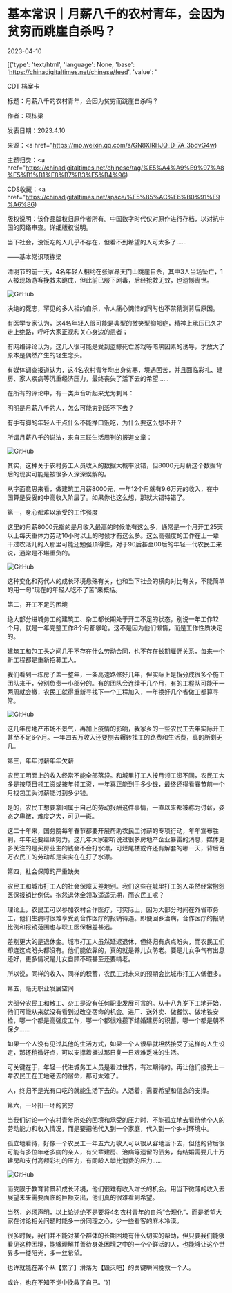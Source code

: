# 基本常识｜月薪八千的农村青年，会因为贫穷而跳崖自杀吗？

2023-04-10

[{'type': 'text/html', 'language': None, 'base': 'https://chinadigitaltimes.net/chinese/feed', 'value': '

CDT 档案卡

标题：月薪八千的农村青年，会因为贫穷而跳崖自杀吗？

作者：项栋梁

发表日期：2023.4.10

来源：<a href="https://mp.weixin.qq.com/s/GN8XlRHJQ_D-7A_3bdvG4w)

主题归类：<a href="https://chinadigitaltimes.net/chinese/tag/%E5%A4%A9%E9%97%A8%E5%B1%B1%E8%B7%B3%E5%B4%96)

CDS收藏：<a href="https://chinadigitaltimes.net/space/%E5%85%AC%E6%B0%91%E9%A6%86)

版权说明：该作品版权归原作者所有。中国数字时代仅对原作进行存档，以对抗中国的网络审查。详细版权说明。





当下社会，没饭吃的人几乎不存在，但看不到希望的人可太多了……

——基本常识项栋梁

清明节的前一天，4名年轻人相约在张家界天门山跳崖自杀，其中3人当场坠亡，1人被现场游客挽救未跳成，但此前已服下剧毒，后经抢救无效，也遗憾离世。

![GitHub](https://chinadigitaltimes.net/chinese/files/2023/04/post-694799-64342188e8f5e.png)

决绝的死志，罕见的多人相约自杀，令人痛心惋惜的同时也不禁猜测背后原因。

有医学专家认为，这4名年轻人很可能是典型的微笑型抑郁症，精神上承压已久才走上绝路，呼吁大家正视和关心身边的患者；

有网络评论认为，这几人很可能是受到蓝鲸死亡游戏等暗黑因素的诱导，才放大了原本是偶然产生的轻生念头。

有媒体调查报道认为，这4名农村青年均出身贫寒，境遇困苦，并且面临彩礼、建房、家人疾病等沉重经济压力，最终丧失了活下去的希望……

在所有的评论中，有一类声音听起来尤为刺耳：



明明是月薪八千的人，怎么可能穷到活不下去？

有手有脚的年轻人干点什么不能挣口饭吃，为什么要这么想不开？



所谓月薪八千的说法，来自三联生活周刊的报道文章：

![GitHub](https://chinadigitaltimes.net/chinese/files/2023/04/post-694799-6434218aa1668.)

其实，这种关于农村务工人员收入的数据大概率没错，但8000元月薪这个数据背后的现实可能是被很多人深深误解的。

从字面意思来看，做建筑工月薪8000元，一年12个月就有9.6万元的收入，在中国算是妥妥的中高收入阶层了。如果你也这么想，那就大错特错了。

第一，身心都难以承受的工作强度

这里的月薪8000元指的是月收入最高的时候能有这么多，通常是一个月开工25天以上每天重体力劳动10小时以上的时候才有这么多。这么高强度的工作在上一辈干过农活儿的人那里可能还勉强顶得住，对于90后甚至00后的年轻一代农民工来说，通常是不堪重负的。

![GitHub](https://chinadigitaltimes.net/chinese/files/2023/04/post-694799-6434218c08355.)

这种变化和两代人的成长环境悬殊有关，也和当下社会的横向对比有关，不能简单的用一句“现在的年轻人吃不了苦”来概括。

第二，开工不足的困境

绝大部分进城务工的建筑工、杂工都长期处于开工不足的状态，别说一年工作12个月，就是一年完整工作8个月都够呛。这不是因为他们懒惰，而是工作性质决定的。

建筑工和包工头之间几乎不存在什么劳动合同，也不存在长期雇佣关系，每来一个新工程都是重新招募工人。

我们看到一栋房子盖一整年，一条高速路修好几年，但实际上是拆分成很多个施工团队来干，分别负责一小部分的。有的团队会连续干几个月，有的工程队可能干一两周就会撤，农民工就得重新寻找下一个工程加入，一年换好几个省做工都算寻常。

![GitHub](https://chinadigitaltimes.net/chinese/files/2023/04/post-694799-6434218e35c5c.png)

这几年房地产市场不景气，再加上疫情的影响，我家乡的一些农民工去年实际开工甚至不足6个月。一年四五万收入还要刨去辗转找工的路费和生活费，真的所剩无几。

第三，年年讨薪年年欠薪

农民工明面上的收入经常不能全部落袋。和城里打工人按月领工资不同，农民工大多是按项目领工资或按年领工资，一年真正能到手多少钱，最终还得看春节前一个月找包工头讨薪能讨到多少钱。

是的，农民工想要拿回属于自己的劳动报酬这件事情，一直以来都被称为讨薪，姿态之卑微，难度之大，可见一斑。

这二十年来，国务院每年春节都要开展帮助农民工讨薪的专项行动，年年宣布胜利，年年还要继续努力。这几年大家都听说过很多房地产企业暴雷的消息，媒体更多关注的是买房业主的钱会不会打水漂，可烂尾楼或许还有解套的哪一天，背后百万农民工的劳动却是实实在在打了水漂。

第四，社会保障的严重缺失

农民工和城市打工人的社会保障天差地别。我们这些在城里打工的人虽然经常抱怨医保报销比例低，抱怨退休金领取遥遥无期，而农民工呢？

理论上，农民工可以参加农村合作医疗，可实际上，因为大部分时间在外省市务工，他们生病时很难享受到合作医疗的报销待遇。即便回乡治病，合作医疗的报销比例和报销范围也与职工医保相差甚远。

差别更大的是退休金。城市打工人虽然延迟退休，但终归有点点盼头，而农民工们却连这点盼头都没有。他们能依靠的，真的就是养儿女防老。要是儿女争气有出息还好，更多情况是儿女自顾不暇甚至还要啃老。

所以说，同样的收入、同样的积蓄，农民工对未来的预期会比城市打工人低很多。

第五，毫无职业发展空间

大部分农民工和散工、杂工是没有任何职业发展可言的。从十八九岁下工地开始，他们可能从来就没有看到过改变宿命的机会。进厂、送外卖、做餐饮、做地铁安检，哪一个都是高强度工作，哪一个都很难攒下结婚建房的积蓄，哪一个都是朝不保夕……

如果一个人没有见过其他的生活方式，如果一个人很早就坦然接受了这样的人生设定，那还稍微好点，可以支撑着捱过那日复一日艰难乏味的生活。

可关键在于，年轻一代进城务工人员是看过世界，有过期待的。再让他们接受上一辈农民工在工地老去的宿命，那可太难了。

人，终归不是光有口吃的就能生活下去的。人活着，需要希望和信念的支撑。

第六，一环扣一环的贫穷

当我们讨论一个农村青年所处的困境和承受的压力时，不能孤立地去看待他个人的劳动能力和收入情况，而是要把他代入到一个家庭，代入到一个乡村环境中。

孤立地看待，好像一个农民工一年五六万收入可以很从容地活下去，但他的背后很可能有多位年老多病的亲人，有父辈建房、治病等遗留的债务，有结婚需要几十万建房和支付高额彩礼的压力，有同龄人攀比消费的压力……

![GitHub](https://chinadigitaltimes.net/chinese/files/2023/04/post-694799-6434218fb484e.)

而受限于教育背景和成长环境，他们很难有收入增长的机会。用当下微薄的收入去展望未来需要面临的巨额支出，他们真的很难看到希望。

当然，必须声明，以上论述绝不是要将4名农村青年的自杀“合理化”，而是希望大家在讨论相关问题时能多一份同理之心，少一些看客的麻木冷漠。

很多时候，我们并不能对某个群体的长期困境有什么切实的帮助，但只要我们能够看见这种困境，能够理解并善待身处困境之中的一个个鲜活的人，也能够让这个世界多一缕阳光，多一丝希望。

也许就能在某个从【累了】滑落为【毁灭吧】的关键瞬间挽救一个人。

或许，也在不知不觉中挽救了自己。'}]